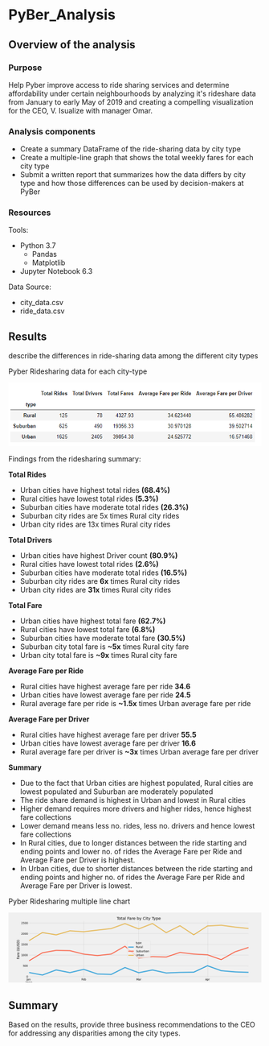 # PyBer_Analysis

## Overview of the analysis

### Purpose 

Help Pyber improve access to ride sharing services and determine affordability under certain neighbourhoods by analyzing it's rideshare data from January to early May of 2019 
and creating a compelling visualization for the CEO, V. Isualize with manager Omar.

### Analysis components
- Create a summary DataFrame of the ride-sharing data by city type
- Create a multiple-line graph that shows the total weekly fares for each city type
- Submit a written report that summarizes how the data differs by city type and how those differences can be used by decision-makers at PyBer

### Resources
Tools:
- Python 3.7
  - Pandas
  - Matplotlib
- Jupyter Notebook 6.3

Data Source:
- city_data.csv
- ride_data.csv

## Results

  describe the differences in ride-sharing data among the different city types
  
  Pyber Ridesharing data for each city-type
  
  ![Summary DataFrame](https://github.com/Sheetaltkr/PyBer_Analysis/blob/main/analysis/Pyber_summary_dataframe.png)
  
  Findings from the ridesharing summary:
  
   **Total Rides**
   
   -   Urban cities have highest total rides **(68.4%)** 
   -   Rural cities have lowest total rides **(5.3%)**
   -   Suburban cities have moderate total rides **(26.3%)** 
   -   Suburban city rides are 5x times Rural city rides
   -   Urban city rides are 13x times Rural city rides
    
   **Total Drivers**
   
   -   Urban cities have highest Driver count **(80.9%)**
   -   Rural cities have lowest total rides **(2.6%)**
   -   Suburban cities have moderate total rides **(16.5%)** 
   -   Suburban city rides are **6x** times Rural city rides
   -   Urban city rides are **31x** times Rural city rides
   
   **Total Fare**
   
   -   Urban cities have highest total fare **(62.7%)** 
   -   Rural cities have lowest total fare **(6.8%)**
   -   Suburban cities have moderate total fare **(30.5%)** 
   -   Suburban city total fare is **~5x** times Rural city fare
   -   Urban city total fare is **~9x** times Rural city fare
  
   **Average Fare per Ride**
   
   -   Rural cities have highest average fare per ride **34.6**
   -   Urban cities have lowest average fare per ride **24.5**
   -   Rural average fare per ride is **~1.5x** times Urban average fare per ride


   **Average Fare per Driver**
   
   -   Rural cities have highest average fare per driver **55.5**
   -   Urban cities have lowest average fare per driver **16.6**
   -   Rural average fare per driver is **~3x** times Urban average fare per driver

   **Summary**
   
   -   Due to the fact that Urban cities are highest populated, Rural cities are lowest populated and Suburban are moderately populated 
   -   The ride share demand is highest in Urban and lowest in Rural cities
   -   Higher demand requires more drivers and higher rides, hence highest fare collections
   -   Lower demand means less no. rides, less no. drivers and hence lowest fare collections
   -   In Rural cities, due to longer distances between the ride starting and ending points and lower no. of rides the Average Fare per Ride and Average Fare per Driver is              highest.
   -   In Urban cities, due to shorter distances between the ride starting and ending points and higher no. of rides the Average Fare per Ride and Average Fare per Driver is            lowest. 

  Pyber Ridesharing multiple line chart
  
  ![Pyber_fare_summary](https://github.com/Sheetaltkr/PyBer_Analysis/blob/main/analysis/Pyber_fare_summary.png)
  
## Summary

  Based on the results, provide three business recommendations to the CEO for addressing any disparities among the city types.
